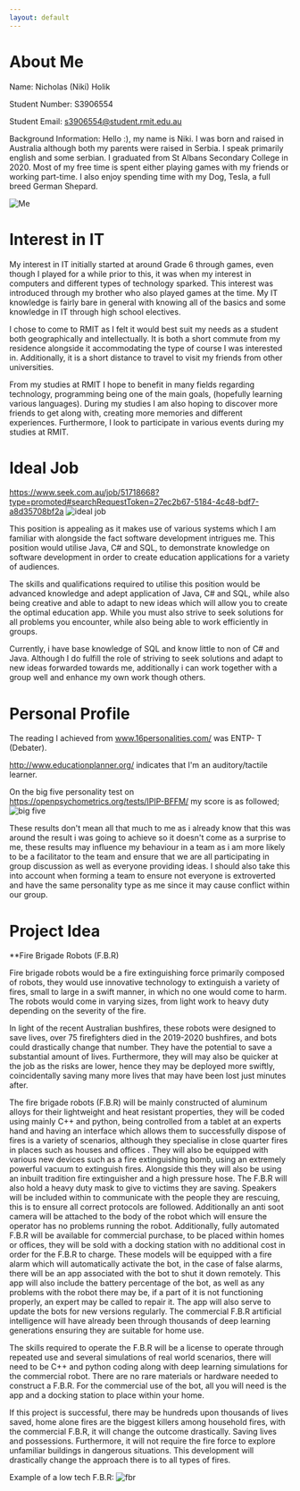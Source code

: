 ```yaml
---
layout: default
---
```

# About Me

Name: Nicholas (Niki) Holik 

Student Number: S3906554 

Student Email: s3906554@student.rmit.edu.au

Background Information: Hello :), my name is Niki. I was born and raised in Australia although both my parents were raised in Serbia. I speak primarily english and some serbian. I graduated from St Albans Secondary College in 2020. Most of my free time is spent either playing games with my friends or working part-time. I also enjoy spending time with my Dog, Tesla, a full breed German Shepard.

![Me](https://user-images.githubusercontent.com/80808423/112676220-45bde200-8ebc-11eb-8d6b-2ce818b5412e.jpg)

# Interest in IT
My interest in IT initially started at around Grade 6 through games, even though I played for a while prior to this, it was when my interest in computers and different types of technology sparked. This interest was introduced through my brother who also played games at the time. My IT knowledge is fairly bare in general with knowing all of the basics and some knowledge in IT through high school electives. 

I chose to come to RMIT as I felt it would best suit my needs as a student both geographically and intellectually. It is both a short commute from my residence alongside it accommodating the type of course I was interested in. Additionally, it is a short distance to travel to visit my friends from other universities.  

From my studies at RMIT I hope to benefit in many fields regarding technology, programming being one of the main goals, (hopefully learning various languages). During my studies I am also hoping to discover more friends to get along with, creating more memories and different experiences. Furthermore, I look to participate in various events during my studies at RMIT. 


# Ideal Job
https://www.seek.com.au/job/51718668?type=promoted#searchRequestToken=27ec2b67-5184-4c48-bdf7-a8d35708bf2a 
![ideal job](https://user-images.githubusercontent.com/80808423/112680584-aac80680-8ec1-11eb-9506-67826d63462c.jpg)

This position is appealing as it makes use of various systems which I am familiar with alongside the fact software development intrigues me. This position would utilise Java, C# and SQL, to demonstrate knowledge on software development in order to create education applications for a variety of audiences. 
 
The skills and qualifications required to utilise this position would be advanced knowledge and adept application of Java, C# and SQL, while also being creative and able to adapt to new ideas which will allow you to create the optimal education app. While you must also strive to seek solutions for all problems you encounter, while also being able to work efficiently in groups. 

Currently, i have base knowledge of SQL and know little to non of C# and Java. Although I do fulfill the role of striving to seek solutions and adapt to new ideas forwarded towards me, additionally i can work together with a group well and enhance my own work though others. 


# Personal Profile

The reading I achieved from www.16personalities.com/ was ENTP- T (Debater).

http://www.educationplanner.org/ indicates that I'm an auditory/tactile learner. 

On the big five personality test on https://openpsychometrics.org/tests/IPIP-BFFM/  my score is as followed;
![big five](https://user-images.githubusercontent.com/80808423/112680706-d3500080-8ec1-11eb-905b-85fb7b5cdaa2.jpg)

These results don't mean all that much to me as i already know that this was around the result i was going to achieve so it doesn't come as a surprise to me, these results may influence my behaviour in a team as i am more likely to be a facilitator to the team and ensure that we are all participating in group discussion as well as everyone providing ideas. I should also take this into account when forming a team to ensure not everyone is extroverted and have the same personality type as me since it may cause conflict within our group.

# Project Idea

**Fire Brigade Robots (F.B.R)
 
Fire brigade robots would be a fire extinguishing force primarily composed of robots, they would use innovative technology to extinguish a variety of fires, small to large in a swift manner, in which no one would come to harm. The robots would come in varying sizes, from light work to heavy duty depending on the severity of the fire. 

In light of the recent Australian bushfires, these robots were designed to save lives, over 75 firefighters died in the 2019-2020 bushfires, and bots could drastically change that number. They have the potential to save a substantial amount of lives. Furthermore, they will may also be quicker at the job as the risks are lower, hence they may be deployed more swiftly, coincidentally saving many more lives that may have been lost just minutes after. 

The fire brigade robots (F.B.R) will be mainly constructed of aluminum alloys for their lightweight and heat resistant properties, they will be coded using mainly C++ and python, being controlled from a tablet at an experts hand and having an interface which allows them to successfully dispose of fires is a variety of scenarios, although they specialise in close quarter fires in places such as houses and offices . They will also be equipped with various new devices such as a fire extinguishing bomb, using an extremely powerful vacuum to extinguish fires. Alongside this they will also be using an inbuilt tradition fire extinguisher and a high pressure hose. The F.B.R will also hold a heavy duty mask to give to victims they are saving. Speakers will be included within to communicate with the people they are rescuing, this is to ensure all correct protocols are followed. Additionally an anti soot camera will be attached to the body of the robot which will ensure the operator has no problems running the robot. Additionally, fully automated F.B.R will be available for commercial purchase, to be placed within homes or offices, they will be sold with a docking station with no additional cost in order for the F.B.R to charge. These models will be equipped with a fire alarm which will automatically activate the bot, in the case of false alarms, there will be an app associated with the bot to shut it down remotely. This app will also include the battery percentage of the bot, as well as any problems with the robot there may be, if a part of it is not functioning properly, an expert may be called to repair it. The app will also serve to update the bots for new versions regularly. The commercial F.B.R artificial intelligence will have already been through thousands of deep learning generations ensuring they are suitable for home use.

The skills required to operate the F.B.R will be a license to operate through repeated use and several simulations of real world scenarios, there will need to be C++ and python coding along with deep learning simulations for the commercial robot. There are no rare materials or hardware needed to construct a F.B.R. For the commercial use of the bot, all you will need is the app and a docking station to place within your home. 

If this project is successful, there may be hundreds upon thousands of lives saved, home alone fires are the biggest killers among household fires, with the commercial F.B.R, it will change the outcome drastically. Saving lives and possessions. Furthermore, it will not require the fire force to explore unfamiliar buildings in dangerous situations. This development will drastically change the approach there is to all types of fires. 

Example of a low tech F.B.R:
![fbr](https://user-images.githubusercontent.com/80808423/112680772-e2cf4980-8ec1-11eb-9041-57d8f54ff7df.jpg)



